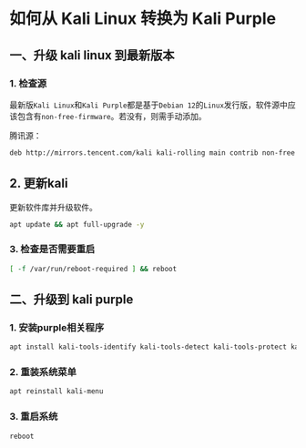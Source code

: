 # 如何从 Kali Linux 转换为 Kali Purple

## 一、升级 kali linux 到最新版本

### 1. 检查源

最新版`Kali Linux`和`Kali Purple`都是基于`Debian 12`的`Linux`发行版，软件源中应该包含有`non-free-firmware`。若没有，则需手动添加。

腾讯源：

```bash
deb http://mirrors.tencent.com/kali kali-rolling main contrib non-free non-free-firmware
```

## 2. 更新kali

更新软件库并升级软件。

```bash
apt update && apt full-upgrade -y
```

### 3. 检查是否需要重启

```bash
[ -f /var/run/reboot-required ] && reboot
```

## 二、升级到 kali purple

### 1. 安装purple相关程序

```bash
apt install kali-tools-identify kali-tools-detect kali-tools-protect kali-tools-recover kali-themes-purple -y
```

### 2. 重装系统菜单

```bash
apt reinstall kali-menu 
```

### 3. 重启系统

```bash
reboot
```
